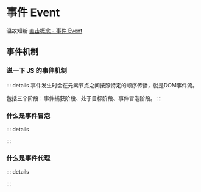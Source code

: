 # 事件 Event

温故知新 [直击概念 - 事件 Event](../../%E7%9B%B4%E5%87%BB%E6%A6%82%E5%BF%B5/02js/s_js_5-event.md)

## 事件机制

### 说一下 JS 的事件机制

::: details
事件发生时会在元素节点之间按照特定的顺序传播，就是DOM事件流。

包括三个阶段：事件捕获阶段、处于目标阶段、事件冒泡阶段。
:::

### 什么是事件冒泡

::: details

:::

### 什么是事件代理

::: details

:::